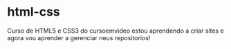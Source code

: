 # html-css
 Curso de HTML5  e CSS3 do cursoemvideo
estou aprendendo a criar sites e agora vou aprender a gerenciar neus repositorios!
